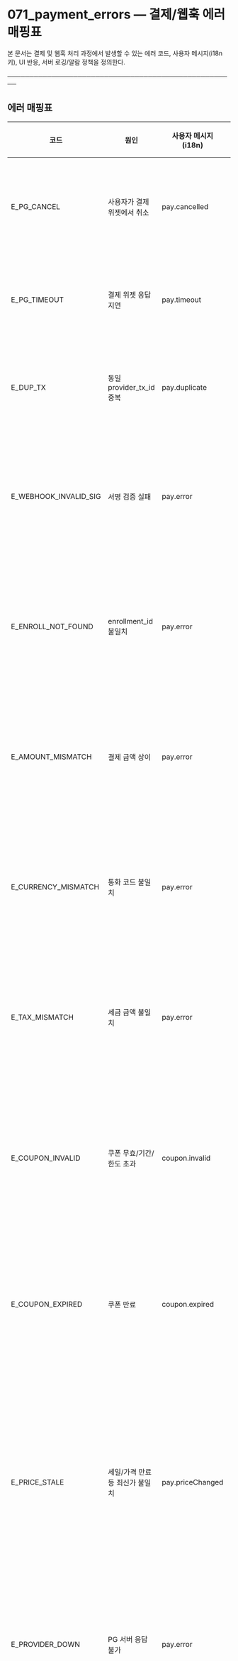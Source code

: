 # 071_payment_errors — 결제/웹훅 에러 매핑표

본 문서는 결제 및 웹훅 처리 과정에서 발생할 수 있는 에러 코드, 사용자 메시지(i18n 키), UI 반응, 서버 로깅/알람 정책을 정의한다.

────────────────────────────────────────────────────
## 에러 매핑표

코드 | 원인 | 사용자 메시지(i18n) | UI 반응 | 서버 조치/로그
---- | ---- | ------------------- | ------- | ---------------
E_PG_CANCEL | 사용자가 결제 위젯에서 취소 | pay.cancelled | 모달 닫고 원화면 유지 | info 로그
E_PG_TIMEOUT | 결제 위젯 응답 지연 | pay.timeout | "결제 확인 지연" 배너 | warn 로그, 웹훅 대기
E_DUP_TX | 동일 provider_tx_id 중복 | pay.duplicate | 결제 내역 안내 화면 | 200 no-op, audit 기록
E_WEBHOOK_INVALID_SIG | 서명 검증 실패 | pay.error | "결제 오류" 안내, 고객센터 문의 | 400, alarm 발송
E_ENROLL_NOT_FOUND | enrollment_id 불일치 | pay.error | "결제 오류" 안내, 고객센터 문의 | 404, alarm 발송
E_AMOUNT_MISMATCH | 결제 금액 상이 | pay.error | "결제 오류" 안내, 고객센터 문의 | 422, alarm 발송
E_CURRENCY_MISMATCH | 통화 코드 불일치 | pay.error | "결제 오류" 안내, 고객센터 문의 | 422, alarm 발송
E_TAX_MISMATCH | 세금 금액 불일치 | pay.error | "결제 오류" 안내, 고객센터 문의 | 422, alarm 발송
E_COUPON_INVALID | 쿠폰 무효/기간/한도 초과 | coupon.invalid | "쿠폰이 유효하지 않습니다" 토스트 | 422, audit 로그
E_COUPON_EXPIRED | 쿠폰 만료 | coupon.expired | "쿠폰이 만료되었습니다" 토스트 | 422, audit 로그
E_PRICE_STALE | 세일/가격 만료 등 최신가 불일치 | pay.priceChanged | "가격이 변경되었습니다. 다시 시도해주세요" 안내 | 409, audit 로그
E_PROVIDER_DOWN | PG 서버 응답 불가 | pay.error | "결제 시스템 점검 중" 안내 | 503, error 로그, 알람
E_NETWORK | 네트워크 장애 | errors.network | "네트워크 오류" 토스트 + 재시도 버튼 | error 로그

────────────────────────────────────────────────────
## 처리 원칙

- 모든 에러는 정의된 코드와 i18n 키로 매핑한다.
- 프론트는 에러 코드를 받아 사용자 메시지를 i18n에서 렌더링한다.
- 서버는 에러 발생 시 audit 로그와 필요시 알람을 발송한다.
- 멱등성 보장: E_DUP_TX의 경우 서버는 항상 200 no-op을 반환한다.
- 치명적 에러(E_WEBHOOK_INVALID_SIG, E_AMOUNT_MISMATCH)는 운영자 알람 발송.
- 쿠폰 관련 오류(E_COUPON_INVALID, E_COUPON_EXPIRED)는 audit 로그만 남기며 사용자에게 즉시 메시지를 노출한다.
- 가격 변경(E_PRICE_STALE)은 409 반환 및 최신 가격 안내.

────────────────────────────────────────────────────
## 수용 기준 (AC)

- AC1: 결제 취소 시 사용자에게 명확한 메시지가 표시된다.
- AC2: 웹훅 서명 검증 실패는 400과 함께 alarm이 발송된다.
- AC3: 금액 상이 시 422 에러와 함께 고객센터 안내가 표시된다.
- AC4: 중복 결제는 no-op 처리되며 audit 로그가 남는다.
- AC5: 네트워크 오류 시 재시도 버튼이 표시된다.
- AC6: 쿠폰 무효/만료 시 UI에 적절한 메시지가 표시된다.
- AC7: 세일 종료 등 가격 변경 시 최신 가격으로 안내된다.